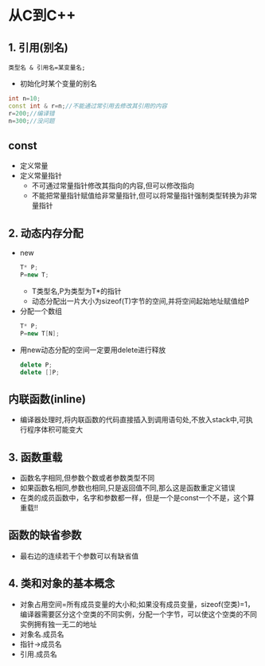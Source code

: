 # 从C到C++
## 1. 引用(别名)
```类型名 & 引用名=某变量名;```
- 初始化时某个变量的别名

```c++
int n=10;
const int & r=n;//不能通过常引用去修改其引用的内容
r=200;//编译错
n=300;//没问题
```

## const
- 定义常量
- 定义常量指针
    - 不可通过常量指针修改其指向的内容,但可以修改指向
    - 不能把常量指针赋值给非常量指针,但可以将常量指针强制类型转换为非常量指针

## 2. 动态内存分配
- new
    ```c++
    T* P;
    P=new T;
    ```
    - T类型名,P为类型为T*的指针
    - 动态分配出一片大小为sizeof(T)字节的空间,并将空间起始地址赋值给P
- 分配一个数组
    ```c++
    T* P;
    P=new T[N];
    ```
- 用new动态分配的空间一定要用delete进行释放
    ```c++
    delete P;
    delete []P;
    ```

## 内联函数(inline)
- 编译器处理时,将内联函数的代码直接插入到调用语句处,不放入stack中,可执行程序体积可能变大

## 3. 函数重载
- 函数名字相同,但参数个数或者参数类型不同
- 如果函数名相同,参数也相同,只是返回值不同,那么这是函数重定义错误
- 在类的成员函数中，名字和参数都一样，但是一个是const一个不是，这个算重载!!

## 函数的缺省参数
- 最右边的连续若干个参数可以有缺省值

## 4. 类和对象的基本概念
- 对象占用空间=所有成员变量的大小和;如果没有成员变量，sizeof(空类)=1，编译器需要区分这个空类的不同实例，分配一个字节，可以使这个空类的不同实例拥有独一无二的地址
- 对象名.成员名
- 指针->成员名
- 引用.成员名


